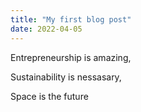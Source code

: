 ```yaml
---
title: "My first blog post"
date: 2022-04-05
---
```


Entrepreneurship is amazing,

Sustainability is nessasary,

Space is the future
